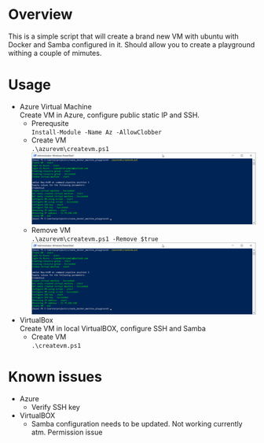 # Overview   
This is a simple script that will create a brand new VM with ubuntu with Docker and Samba configured in it. Should allow you to create a playground withing a couple of mimutes.

# Usage
* Azure Virtual Machine   
    Create VM in Azure, configure public static IP and SSH.
   * Prerequsite   
   `Install-Module -Name Az -AllowClobber`
   * Create VM   
   `.\azurevm\createvm.ps1`    
   ![Azure create vm](misc/azure-crete-vm-printscreen1.png)
   * Remove VM   
   `.\azurevm\createvm.ps1 -Remove $true`
   ![Azure remove vm](misc/azure-crete-vm-printscreen1.png)
* VirtualBox   
    Create VM in local VirtualBOX, configure SSH and Samba
    * Create VM   
    `.\createvm.ps1`

# Known issues   
* Azure   
   * Verify SSH key
* VirtualBOX   
   * Samba configuration needs to be updated. Not working currently atm. Permission issue
